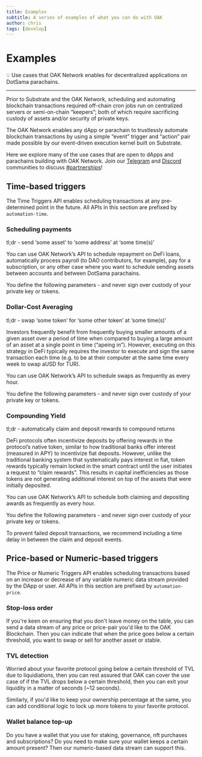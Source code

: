 ```yaml
---
title: Examples
subtitle: A series of examples of what you can do with OAK
author: chris
tags: [develop]
---
```


# Examples

💡 Use cases that OAK Network enables for decentralized applications on DotSama parachains.

---

Prior to Substrate and the OAK Network, scheduling and automating blockchain transactions required off-chain cron jobs run on centralized servers or semi-on-chain “keepers”; both of which require sacrificing custody of assets and/or security of private keys.

The OAK Network enables any dApp or parachain to trustlessly automate blockchain transactions by using a simple “event” trigger and “action” pair made possible by our event-driven execution kernel built on Substrate.

Here we explore many of the use cases that are open to dApps and parachains building with OAK Network. Join our [Telegram](https://t.me/OAKNetworkCommunity) and [Discord](https://discord.gg/UaqqV6wE) communities to discuss [#partnerships](https://discord.gg/uTcmAWFY)! 

## Time-based triggers

The Time Triggers API enables scheduling transactions at any pre-determined point in the future. All APIs in this section are prefixed by `automation-time`.

### Scheduling payments

tl;dr - send ‘some asset’ to ‘some address’ at ‘some time(s)’

You can use OAK Network’s API to schedule repayment on DeFi loans, automatically process payroll (to DAO contributors, for example), pay for a subscription, or any other case where you want to schedule sending assets between accounts and between DotSama parachains.

You define the following parameters - and never sign over custody of your private key or tokens. 

### Dollar-Cost Averaging

tl;dr - swap ‘some token’ for ‘some other token’ at ‘some time(s)’

Investors frequently benefit from frequently buying smaller amounts of a given asset over a period of time when compared to buying a large amount of an asset at a single point in time (“apeing in”). However, executing on this strategy in DeFi typically requires the investor to execute and sign the same transaction each time (e.g. to be at their computer at the same time every week to swap aUSD for TUR).

You can use OAK Network’s API to schedule swaps as frequently as every hour.

You define the following parameters - and never sign over custody of your private key or tokens. 

### Compounding Yield

tl;dr - automatically claim and deposit rewards to compound returns

DeFi protocols often incentivize deposits by offering rewards in the protocol’s native token, similar to how traditional banks offer interest (measured in APY) to incentivize fiat deposits. However, unlike the traditional banking system that systematically pays interest in fiat, token rewards typically remain locked in the smart contract until the user initiates a request to “claim rewards”. This results in capital inefficiencies as those tokens are not generating additional interest on top of the assets that were initially deposited. 

You can use OAK Network’s API to schedule both claiming and depositing awards as frequently as every hour. 

You define the following parameters - and never sign over custody of your private key or tokens. 

To prevent failed deposit transactions, we recommend including a time delay in between the claim and deposit events. 

## Price-based or Numeric-based triggers

The Price or Numeric Triggers API enables scheduling transactions based on an increase or decrease of any variable numeric data stream provided by the DApp or user. All APIs in this section are prefixed by `automation-price`.

### Stop-loss order

If you're keen on ensuring that you don't leave money on the table, you can send a data stream of any price or price-pair you'd like to the OAK Blockchain. Then you can indicate that when the price goes below a certain threshold, you want to swap or sell for another asset or stable.

### TVL detection

Worried about your favorite protocol going below a certain threshold of TVL due to liquidiations, then you can rest assured that OAK can cover the use case of if the TVL drops below a certain threshold, then you can exit your liquidity in a matter of seconds (~12 seconds).

Similarly, if you'd like to keep your ownership percentage at the same, you can add conditional logic to lock up more tokens to your favorite protocol.

### Wallet balance top-up

Do you have a wallet that you use for staking, governance, nft purchases and subscriptions? Do you need to make sure your wallet keeps a certain amount present? Then our numeric-based data stream can support this.
